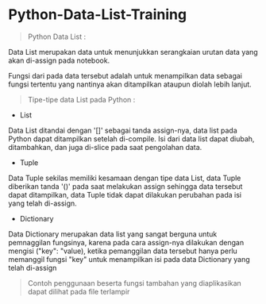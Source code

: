 # Python-Data-List-Training
> Python Data List :

Data List merupakan data untuk menunjukkan serangkaian urutan data yang akan di-assign pada notebook.

Fungsi dari pada data tersebut adalah untuk menampilkan data sebagai fungsi tertentu yang nantinya akan ditampilkan ataupun diolah lebih lanjut.

> Tipe-tipe data List pada Python :

- List

Data List ditandai dengan '[]' sebagai tanda assign-nya, data list pada Python dapat ditampilkan setelah di-compile. Isi dari data list dapat diubah, ditambahkan, dan juga di-slice pada saat pengolahan data.

- Tuple


Data Tuple sekilas memiliki kesamaan dengan tipe data List, data Tuple diberikan tanda '()' pada saat melakukan assign sehingga data tersebut dapat ditampilkan, data Tuple tidak dapat dilakukan perubahan pada isi yang telah di-assign.

- Dictionary


Data Dictionary merupakan data list yang sangat berguna untuk pemnaggilan fungsinya, karena pada cara assign-nya dilakukan dengan mengisi ("key": "value), ketika pemanggilan data tersebut hanya perlu memanggil fungsi "key" untuk menampilkan isi pada data Dictionary yang telah di-assign


> Contoh penggunaan beserta fungsi tambahan yang diaplikasikan dapat dilihat pada file terlampir


